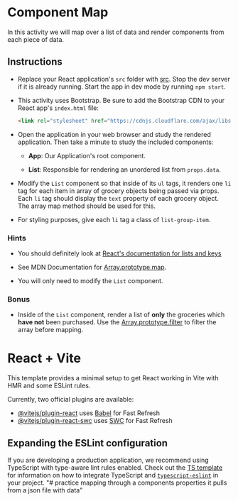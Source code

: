# Component Map

In this activity we will map over a list of data and render components from each piece of data.

## Instructions

* Replace your React application's `src` folder with [src](Unsolved/src). Stop the dev server if it is already running. Start the app in dev mode by running `npm start`.

* This activity uses Bootstrap. Be sure to add the Bootstrap CDN to your React app's `index.html` file:

  ```html
  <link rel="stylesheet" href="https://cdnjs.cloudflare.com/ajax/libs/twitter-bootstrap/4.0.0/css/bootstrap.min.css"/>
  ```

* Open the application in your web browser and study the rendered application. Then take a minute to study the included components:

  * **App**: Our Application's root component.

  * **List**: Responsible for rendering an unordered list from `props.data`.

* Modify the `List` component so that inside of its `ul` tags, it renders one `li` tag for each item in array of grocery objects being passed via props. Each `li` tag should display the `text` property of each grocery object. The array map method should be used for this.

* For styling purposes, give each `li` tag a class of `list-group-item`.

### Hints

* You should definitely look at [React's documentation for lists and keys](https://facebook.github.io/react/docs/lists-and-keys.html)

* See MDN Documentation for [Array.prototype.map](https://developer.mozilla.org/en-US/docs/Web/JavaScript/Reference/Global_Objects/Array/map).

* You will only need to modify the `List` component.

### Bonus

* Inside of the `List` component, render a list of **only** the groceries which **have not** been purchased. Use the [Array.prototype.filter](https://developer.mozilla.org/en-US/docs/Web/JavaScript/Reference/Global_Objects/Array/filter) to filter the array before mapping.




# React + Vite

This template provides a minimal setup to get React working in Vite with HMR and some ESLint rules.

Currently, two official plugins are available:

- [@vitejs/plugin-react](https://github.com/vitejs/vite-plugin-react/blob/main/packages/plugin-react) uses [Babel](https://babeljs.io/) for Fast Refresh
- [@vitejs/plugin-react-swc](https://github.com/vitejs/vite-plugin-react/blob/main/packages/plugin-react-swc) uses [SWC](https://swc.rs/) for Fast Refresh

## Expanding the ESLint configuration

If you are developing a production application, we recommend using TypeScript with type-aware lint rules enabled. Check out the [TS template](https://github.com/vitejs/vite/tree/main/packages/create-vite/template-react-ts) for information on how to integrate TypeScript and [`typescript-eslint`](https://typescript-eslint.io) in your project.
"# practice mapping through a components properties it pulls from a json file with data" 

